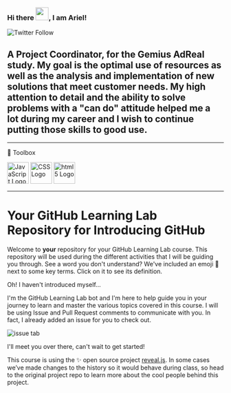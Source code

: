 ### Hi there <img src="https://raw.githubusercontent.com/MartinHeinz/MartinHeinz/master/wave.gif" width="30px">, I am Ariel!
![Twitter Follow](https://img.shields.io/twitter/follow/Arizowe?style=social)

A Project Coordinator, for the Gemius AdReal study. My goal is the optimal use of resources as well as the analysis and implementation of new solutions that meet customer needs. My high attention to detail and the ability to solve problems with a "can do" attitude helped me a lot during my career and I wish to continue putting those skills to good use.
---
---

🧰 Toolbox

<img src="https://cdn.worldvectorlogo.com/logos/logo-javascript.svg" alt="JavaScript Logo" width="50" height="50"/> <img src="https://cdn.worldvectorlogo.com/logos/css3.svg" alt="CSS Logo" width="50" height="50"/> <img src="https://cdn.worldvectorlogo.com/logos/html5.svg" alt="html5 Logo" width="50" height="50"/>

---


# Your GitHub Learning Lab Repository for Introducing GitHub

Welcome to **your** repository for your GitHub Learning Lab course. This repository will be used during the different activities that I will be guiding you through. See a word you don't understand? We've included an emoji 📖 next to some key terms. Click on it to see its definition.

Oh! I haven't introduced myself...

I'm the GitHub Learning Lab bot and I'm here to help guide you in your journey to learn and master the various topics covered in this course. I will be using Issue and Pull Request comments to communicate with you. In fact, I already added an issue for you to check out.

![issue tab](https://lab.github.com/public/images/issue_tab.png)

I'll meet you over there, can't wait to get started!

This course is using the :sparkles: open source project [reveal.js](https://github.com/hakimel/reveal.js/). In some cases we’ve made changes to the history so it would behave during class, so head to the original project repo to learn more about the cool people behind this project.
